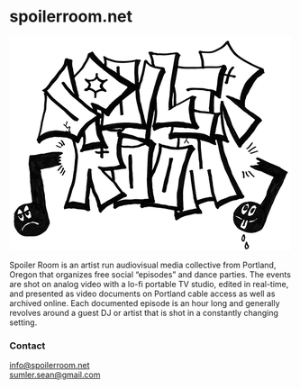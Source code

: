 # spoilerroom.net

<a href="https://spoilerroom.net"><img src="img/srlogo-small.png"/></a>

Spoiler Room is an artist run audiovisual media collective from Portland, Oregon that organizes free social “episodes” and dance parties. The events are shot on analog video with a lo-fi portable TV studio, edited in real-time, and presented as video documents on Portland cable access as well as archived online. Each documented episode is an hour long and generally revolves around a guest DJ or artist that is shot in a constantly changing setting.

### Contact
info@spoilerroom.net  
sumler.sean@gmail.com
